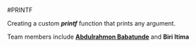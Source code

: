 #PRINTF

Creating a custom **_printf_** function that prints any argument.

Team members include [**Abdulrahmon Babatunde**](https://twitter.com/rahmoncodes/) and **Biri Itima**